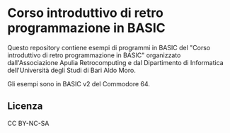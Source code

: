 Corso introduttivo di retro programmazione in BASIC
=======================================================

Questo repository contiene esempi di programmi in BASIC del
"Corso introduttivo di retro programmazione in BASIC" organizzato
dall'Associazione Apulia Retrocomputing e dal Dipartimento di Informatica
dell'Università degli Studi di Bari Aldo Moro.

Gli esempi sono in BASIC v2 del Commodore 64.

Licenza
----------
CC BY-NC-SA
